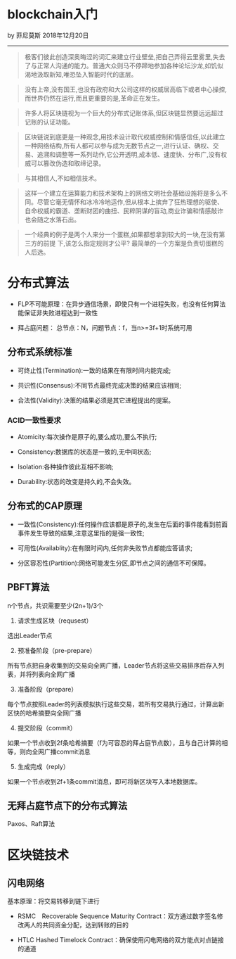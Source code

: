 # blockchain入门

by 菲尼莫斯 2018年12月20日

---

>极客们彼此创造深奥晦涩的词汇来建立行业壁垒,把自己弄得云里雾里,失去了与正常人沟通的能力。普通大众则马不停蹄地参加各种论坛沙龙,如饥似渴地汲取新知,唯恐坠入智能时代的底层。

>没有上帝,没有国王,也没有政府和大公司这样的权威居高临下或者中心操控,而世界仍然在运行,而且更重要的是,革命正在发生。

>许多人将区块链视为一个巨大的分布式记账体系,但区块链显然要远远超过记账的认证功能。

>区块链说到底更是一种观念,用技术设计取代权威控制和情感信任,以此建立一种网络结构,所有人都可以参与成为无数节点之一,进行认证、确权、交易、追溯和调整等一系列动作,它公开透明,成本低、速度快、分布广,没有权威可以篡改伪造和取缔记录。

>与其相信人,不如相信技术。

>这样一个建立在运算能力和技术架构上的网络文明社会基础设施将是多么不同。尽管它毫无情怀和冰冷冷地运作,但从根本上摈弃了狂热理想的驱使、自命权威的霸道、垄断财团的曲扭、民粹阴谋的盲动,商业诈骗和情感敲诈也会随之水落石出。

>一个经典的例子是两个人来分一个蛋糕,如果都想拿到较大的一块,在没有第三方的前提
下,该怎么指定规则才公平?
最简单的一个方案是负责切蛋糕的人后选。

# 分布式算法

* FLP不可能原理：在异步通信场景，即使只有一个进程失败，也没有任何算法能保证非失败进程达到一致性

* 拜占庭问题： 总节点：N，问题节点：f，当n>=3f+1时系统可用

## 分布式系统标准

* 可终止性(Termination):一致的结果在有限时间内能完成;

* 共识性(Consensus):不同节点最终完成决策的结果应该相同;

* 合法性(Validity):决策的结果必须是其它进程提出的提案。

### ACID一致性要求

* Atomicity:每次操作是原子的,要么成功,要么不执行;

* Consistency:数据库的状态是一致的,无中间状态;

* Isolation:各种操作彼此互相不影响;

* Durability:状态的改变是持久的,不会失效。

## 分布式的CAP原理

* 一致性(Consistency):任何操作应该都是原子的,发生在后面的事件能看到前面事件发生导致的结果,注意这里指的是强一致性;

* 可用性(Availablity):在有限时间内,任何非失败节点都能应答请求;

* 分区容忍性(Partition):网络可能发生分区,即节点之间的通信不可保障。

## PBFT算法

n个节点，共识需要至少(2n+1)/3个

1. 请求生成区块（requsest）

选出Leader节点

2. 预准备阶段（pre-prepare）

所有节点把自身收集到的交易向全网广播，Leader节点将这些交易排序后存入列表，并将列表向全网广播

3. 准备阶段（prepare）

每个节点按照Leader的列表模拟执行这些交易，若所有交易执行通过，计算出新区快的哈希摘要向全网广播

4. 提交阶段（commit）

如果一个节点收到2f条哈希摘要（f为可容忍的拜占庭节点数），且与自己计算的相等，则向全网广播commit消息

5. 生成完成（reply）

如果一个节点收到2f+1条commit消息，即可将新区块写入本地数据库。

## 无拜占庭节点下的分布式算法

Paxos、Raft算法

# 区块链技术

## 闪电网络

基本原理：将交易转移到链下进行

* RSMC　Recoverable Sequence Maturity Contract：双方通过数字签名修改两人的共同资金分配，达到转账的目的

* HTLC Hashed Timelock Contract：确保使用闪电网络的双方能点对点链接的通道




